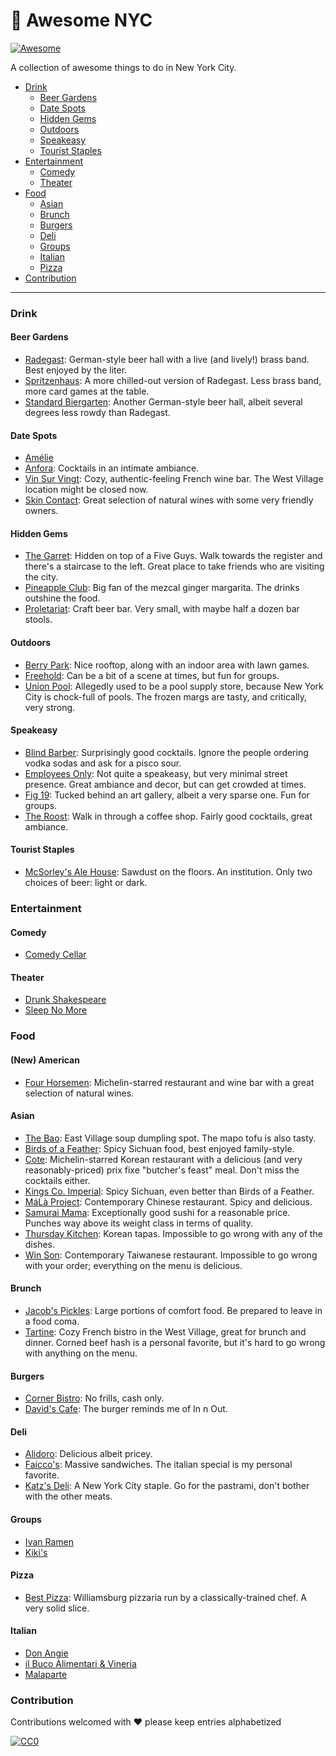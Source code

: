 # 🗽 Awesome NYC

[![Awesome](https://cdn.rawgit.com/sindresorhus/awesome/d7305f38d29fed78fa85652e3a63e154dd8e8829/media/badge.svg)](https://github.com/sindresorhus/awesome)

A collection of awesome things to do in New York City.

- [Drink](#drink)
  - [Beer Gardens](#beer-gardens)
  - [Date Spots](#date-spots)
  - [Hidden Gems](#hidden-gems)
  - [Outdoors](#outdoors)
  - [Speakeasy](#speakeasy)
  - [Tourist Staples](#tourist-staples)
- [Entertainment](#entertainment)
  - [Comedy](#comedy)
  - [Theater](#theater)
- [Food](#food)
  - [Asian](#asian)
  - [Brunch](#brunch)
  - [Burgers](#burgers)
  - [Deli](#deli)
  - [Groups](#groups)
  - [Italian](#italian)
  - [Pizza](#pizza)
- [Contribution](#contribution)

---

### Drink

#### Beer Gardens

- [Radegast](https://radegasthall.com/): German-style beer hall with a live (and lively!) brass band. Best enjoyed by the liter.
- [Spritzenhaus](https://spritzenhaus33.business.site/): A more chilled-out version of Radegast. Less brass band, more card games at the table.
- [Standard Biergarten](https://www.standardhotels.com/new-york/features/biergarten-nyc): Another German-style beer hall, albeit several degrees less rowdy than Radegast.

#### Date Spots

- [Amélie](https://www.ameliewinebar.com/home-amelie-west)
- [Anfora](http://www.anforanyc.com/): Cocktails in an intimate ambiance.
- [Vin Sur Vingt](http://vsvwinebars.com/location-west-village/): Cozy, authentic-feeling French wine bar. The West Village location might be closed now.
- [Skin Contact](https://skincontact.nyc/): Great selection of natural wines with some very friendly owners.

#### Hidden Gems

- [The Garret](http://www.thegarretwest.com/): Hidden on top of a Five Guys. Walk towards the register and there's a staircase to the left. Great place to take friends who are visiting the city.
- [Pineapple Club](https://pineappleclub.com/): Big fan of the mezcal ginger margarita. The drinks outshine the food.
- [Proletariat](https://www.proletariatny.com/): Craft beer bar. Very small, with maybe half a dozen bar stools.

#### Outdoors

- [Berry Park](http://www.berryparkbk.com/): Nice rooftop, along with an indoor area with lawn games.
- [Freehold](https://www.freeholdbrooklyn.com/): Can be a bit of a scene at times, but fun for groups.
- [Union Pool](https://union-pool.com/): Allegedly used to be a pool supply store, because New York City is chock-full of pools. The frozen margs are tasty, and critically, very strong.

#### Speakeasy

- [Blind Barber](https://blindbarber.com/pages/east-village): Surprisingly good cocktails. Ignore the people ordering vodka sodas and ask for a pisco sour.
- [Employees Only](http://employeesonlynyc.com/): Not quite a speakeasy, but very minimal street presence. Great ambiance and decor, but can get crowded at times.
- [Fig 19](https://www.figurenineteen.com/): Tucked behind an art gallery, albeit a very sparse one. Fun for groups.
- [The Roost](https://newyork.theroostnyc.com/): Walk in through a coffee shop. Fairly good cocktails, great ambiance.

#### Tourist Staples

- [McSorley's Ale House](https://mcsorleysoldalehouse.nyc/): Sawdust on the floors. An institution. Only two choices of beer: light or dark.

### Entertainment

#### Comedy

- [Comedy Cellar](https://www.comedycellar.com/reservation/)

#### Theater

- [Drunk Shakespeare](https://www.drunkshakespeare.com/)
- [Sleep No More](https://mckittrickhotel.com/)

### Food

#### (New) American

- [Four Horsemen](https://www.fourhorsemenbk.com/): Michelin-starred restaurant and wine bar with a great selection of natural wines.

#### Asian

- [The Bao](https://www.theinfatuation.com/new-york/reviews/the-bao): East Village soup dumpling spot. The mapo tofu is also tasty.
- [Birds of a Feather](https://birdsofafeatherny.com/): Spicy Sichuan food, best enjoyed family-style.
- [Cote](https://www.cotenyc.com/): Michelin-starred Korean restaurant with a delicious (and very reasonably-priced) prix fixe "butcher's feast" meal. Don't miss the cocktails either.
- [Kings Co. Imperial](https://www.kingscoimperial.com/): Spicy Sichuan, even better than Birds of a Feather.
- [MáLà Project](https://www.malaproject.nyc/): Contemporary Chinese restaurant. Spicy and delicious.
- [Samurai Mama](https://www.samuraimama.com/): Exceptionally good sushi for a reasonable price. Punches way above its weight class in terms of quality.
- [Thursday Kitchen](https://www.thursdaykitchen.com/): Korean tapas. Impossible to go wrong with any of the dishes.
- [Win Son](https://winsonbrooklyn.com/): Contemporary Taiwanese restaurant. Impossible to go wrong with your order; everything on the menu is delicious.

#### Brunch

- [Jacob's Pickles](https://jacobs.picklehospitality.com/): Large portions of comfort food. Be prepared to leave in a food coma.
- [Tartine](https://tartine.nyc/): Cozy French bistro in the West Village, great for brunch and dinner. Corned beef hash is a personal favorite, but it's hard to go wrong with anything on the menu.

#### Burgers

- [Corner Bistro](https://cornerbistrony.com/): No frills, cash only.
- [David's Cafe](http://www.davidscafenyc.com/): The burger reminds me of In n Out.

#### Deli

- [Alidoro](https://www.alidoronyc.com/): Delicious albeit pricey.
- [Faicco's](https://www.faiccosnyc.com/): Massive sandwiches. The italian special is my personal favorite.
- [Katz's Deli](https://www.katzsdelicatessen.com/): A New York City staple. Go for the pastrami, don't bother with the other meats.

#### Groups

- [Ivan Ramen](https://www.ivanramen.com/)
- [Kiki's](https://www.theinfatuation.com/new-york/reviews/kikis)

#### Pizza

- [Best Pizza](https://www.bestpizzawilliamsburg.com/menu/pies/): Williamsburg pizzaria run by a classically-trained chef. A very solid slice.

#### Italian

- [Don Angie](https://www.donangie.com/)
- [il Buco Alimentari & Vineria](https://ilbuco.com/pages/alimentari)
- [Malaparte](https://www.theinfatuation.com/new-york/reviews/malaparte)

### Contribution

Contributions welcomed with  ❤  please keep entries alphabetized

[![CC0](http://i.creativecommons.org/p/zero/1.0/88x31.png)](http://creativecommons.org/publicdomain/zero/1.0/)

